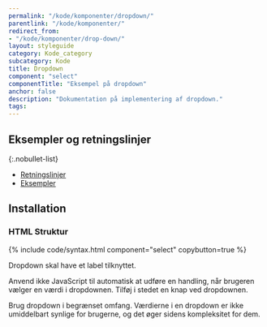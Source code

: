 ```yaml
---
permalink: "/kode/komponenter/dropdown/"
parentlink: "/kode/komponenter/"
redirect_from:
- "/kode/komponenter/drop-down/"
layout: styleguide
category: Kode_category
subcategory: Kode
title: Dropdown
component: "select"
componentTitle: "Eksempel på dropdown"
anchor: false
description: "Dokumentation på implementering af dropdown."
tags:
---
```


## Eksempler og retningslinjer

{:.nobullet-list}
- <a href="/komponenter/dropdown/#retningslinjer">Retningslinjer</a>
- <a href="/komponenter/dropdown/">Eksempler</a>

## Installation

### HTML Struktur

{% include code/syntax.html component="select" copybutton=true %}

Dropdown skal have et label tilknyttet.

Anvend ikke JavaScript til automatisk at udføre en handling, når brugeren vælger en værdi i dropdownen. Tilføj i stedet en knap ved dropdownen.

Brug dropdown i begrænset omfang. Værdierne i en dropdown er ikke umiddelbart synlige for brugerne, og det øger sidens kompleksitet for dem.
